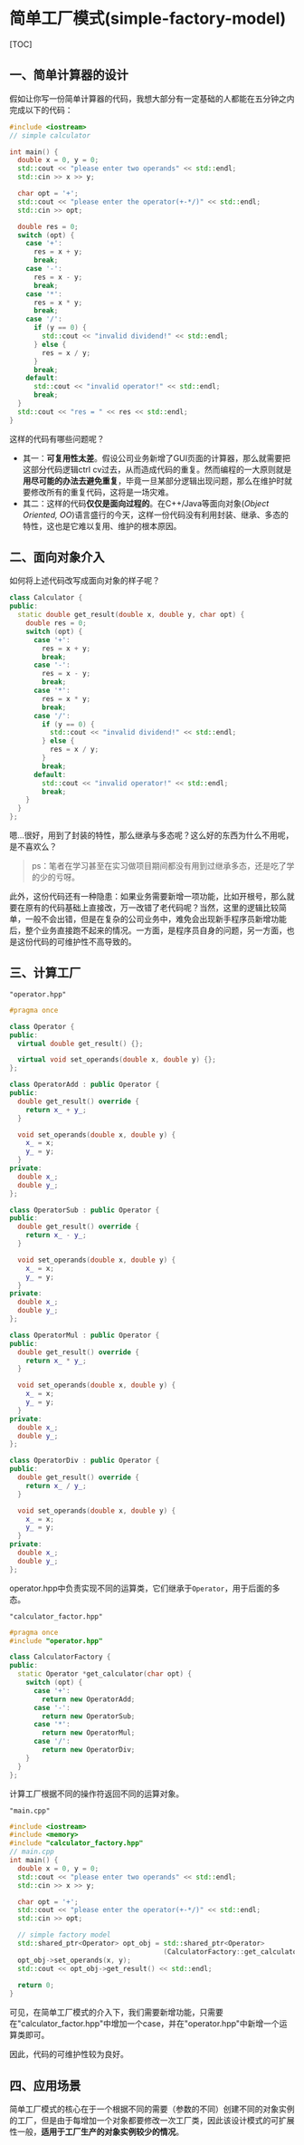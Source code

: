 # 简单工厂模式(simple-factory-model)

[TOC]

## 一、简单计算器的设计

假如让你写一份简单计算器的代码，我想大部分有一定基础的人都能在五分钟之内完成以下的代码：

```C++
#include <iostream>
// simple calculator

int main() {
  double x = 0, y = 0;
  std::cout << "please enter two operands" << std::endl;
  std::cin >> x >> y;

  char opt = '+';
  std::cout << "please enter the operator(+-*/)" << std::endl;
  std::cin >> opt;

  double res = 0;
  switch (opt) {
    case '+':
      res = x + y;
      break;
    case '-':
      res = x - y;
      break;
    case '*':
      res = x * y;
      break;
    case '/':
      if (y == 0) {
        std::cout << "invalid dividend!" << std::endl;
      } else {
        res = x / y;
      }
      break;
    default:
      std::cout << "invalid operator!" << std::endl;
      break;
  }
  std::cout << "res = " << res << std::endl;
}
```

这样的代码有哪些问题呢？

- 其一：**可复用性太差**。假设公司业务新增了GUI页面的计算器，那么就需要把这部分代码逻辑ctrl cv过去，从而造成代码的重复。然而编程的一大原则就是**用尽可能的办法去避免重复**，毕竟一旦某部分逻辑出现问题，那么在维护时就要修改所有的重复代码，这将是一场灾难。
- 其二：这样的代码**仅仅是面向过程的**。在C++/Java等面向对象(*Object Oriented, OO*)语言盛行的今天，这样一份代码没有利用封装、继承、多态的特性，这也是它难以复用、维护的根本原因。



## 二、面向对象介入

如何将上述代码改写成面向对象的样子呢？

```C++
class Calculator {
public:
  static double get_result(double x, double y, char opt) {
    double res = 0;
    switch (opt) {
      case '+':
        res = x + y;
        break;
      case '-':
        res = x - y;
        break;
      case '*':
        res = x * y;
        break;
      case '/':
        if (y == 0) {
          std::cout << "invalid dividend!" << std::endl;
        } else {
          res = x / y;
        }
        break;
      default:
        std::cout << "invalid operator!" << std::endl;
        break;
    }
  }
};
```

嗯...很好，用到了封装的特性，那么继承与多态呢？这么好的东西为什么不用呢，是不喜欢么？

> ps：笔者在学习甚至在实习做项目期间都没有用到过继承多态，还是吃了学的少的亏呀。

此外，这份代码还有一种隐患：如果业务需要新增一项功能，比如开根号，那么就要在原有的代码基础上直接改，万一改错了老代码呢？当然，这里的逻辑比较简单，一般不会出错，但是在复杂的公司业务中，难免会出现新手程序员新增功能后，整个业务直接跑不起来的情况。一方面，是程序员自身的问题，另一方面，也是这份代码的可维护性不高导致的。



## 三、计算工厂

`"operator.hpp"`

```C++
#pragma once

class Operator {
public:
  virtual double get_result() {};

  virtual void set_operands(double x, double y) {};
};

class OperatorAdd : public Operator {
public:
  double get_result() override {
    return x_ + y_;
  }

  void set_operands(double x, double y) {
    x_ = x;
    y_ = y;
  }
private:
  double x_;
  double y_;
};

class OperatorSub : public Operator {
public:
  double get_result() override {
    return x_ - y_;
  }

  void set_operands(double x, double y) {
    x_ = x;
    y_ = y;
  }
private:
  double x_;
  double y_;
};

class OperatorMul : public Operator {
public:
  double get_result() override {
    return x_ * y_;
  }

  void set_operands(double x, double y) {
    x_ = x;
    y_ = y;
  }
private:
  double x_;
  double y_;
};

class OperatorDiv : public Operator {
public:
  double get_result() override {
    return x_ / y_;
  }

  void set_operands(double x, double y) {
    x_ = x;
    y_ = y;
  }
private:
  double x_;
  double y_;
};
```

operator.hpp中负责实现不同的运算类，它们继承于`Operator`，用于后面的多态。



`"calculator_factor.hpp"`

```C++
#pragma once
#include "operator.hpp"

class CalculatorFactory {
public:
  static Operator *get_calculator(char opt) {
    switch (opt) {
      case '+':
        return new OperatorAdd;
      case '-':
        return new OperatorSub;
      case '*':
        return new OperatorMul;
      case '/':
        return new OperatorDiv;
    }
  }
};
```

计算工厂根据不同的操作符返回不同的运算对象。



`"main.cpp"`

```C++
#include <iostream>
#include <memory>
#include "calculator_factory.hpp"
// main.cpp
int main() {
  double x = 0, y = 0;
  std::cout << "please enter two operands" << std::endl;
  std::cin >> x >> y;

  char opt = '+';
  std::cout << "please enter the operator(+-*/)" << std::endl;
  std::cin >> opt;

  // simple factory model
  std::shared_ptr<Operator> opt_obj = std::shared_ptr<Operator>
                                      (CalculatorFactory::get_calculator(opt));
  opt_obj->set_operands(x, y);
  std::cout << opt_obj->get_result() << std::endl;
  
  return 0;
}
```

可见，在简单工厂模式的介入下，我们需要新增功能，只需要在"calculator_factor.hpp"中增加一个case，并在"operator.hpp"中新增一个运算类即可。

因此，代码的可维护性较为良好。



## 四、应用场景

简单工厂模式的核心在于一个根据不同的需要（参数的不同）创建不同的对象实例的工厂，但是由于每增加一个对象都要修改一次工厂类，因此该设计模式的可扩展性一般，**适用于工厂生产的对象实例较少的情况**。

